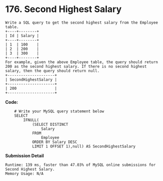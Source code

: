 # 176. Second Highest Salary
    Write a SQL query to get the second highest salary from the Employee table.
    +----+--------+
    | Id | Salary |
    +----+--------+
    | 1  | 100    |
    | 2  | 200    |
    | 3  | 300    |
    +----+--------+
    For example, given the above Employee table, the query should return 200 as the second highest salary. If there is no second highest salary, then the query should return null.
    +---------------------+
    | SecondHighestSalary |
    +---------------------+
    | 200                 |
    +---------------------+

**Code:**
``` MySQL
    # Write your MySQL query statement below
    SELECT 
        IFNULL(
            (SELECT DISTINCT
                Salary
            FROM
                Employee
            ORDER BY Salary DESC
            LIMIT 1 OFFSET 1),null) AS SecondHighestSalary

```

**Submission Detail**

    Runtime: 139 ms, faster than 47.03% of MySQL online submissions for Second Highest Salary.
    Memory Usage: N/A